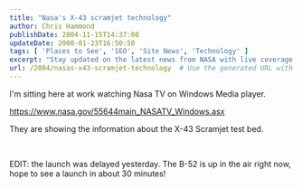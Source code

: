 ```yaml
---
title: "Nasa's X-43 scramjet technology"
author: Chris Hammond
publishDate: 2004-11-15T14:37:00
updateDate: 2008-01-23T16:50:50
tags: [ 'Places to See', 'SEO', 'Site News', 'Technology' ]
excerpt: "Stay updated on the latest news from NASA with live coverage on NASA TV. Follow the X-43 Scramjet test bed launch and other exciting events in real-time."
url: /2004/nasas-x43-scramjet-technology  # Use the generated URL with year
---
```

<P>I'm sitting here at work watching Nasa TV on Windows Media player. </P> <P><A href="https://www.nasa.gov/55644main_NASATV_Windows.asx">https://www.nasa.gov/55644main_NASATV_Windows.asx</A></P> <P>They are showing the information about the X-43 Scramjet test bed.</P> <P>&nbsp;</P> <P>EDIT: the launch was delayed yesterday. The B-52 is up in the air right now, hope to see a launch in about 30 minutes!</P>



